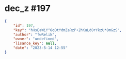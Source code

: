 
# dec_z #197
                
```JSON
{
    "id": 197,
    "key": "hHsEaWiY^6qOtYdmZaRzP+2hKuLdOrYkzU*8mGzS",
    "author": "fwRelik",
    "owner": "undefined",
    "lisance_key": null,
    "date": "2023-5-14 12:55"
}
```
    